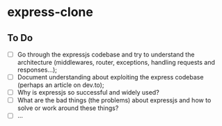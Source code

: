 # express-clone

## To Do

- [ ] Go through the expressjs codebase and try to understand the architecture
      (middlewares, router, exceptions, handling requests and responses...);
- [ ] Document understanding about exploiting the express codebase (perhaps an
      article on dev.to);
- [ ] Why is expressjs so successful and widely used?
- [ ] What are the bad things (the problems) about expressjs and how to solve or
      work around these things?
- [ ] ...

